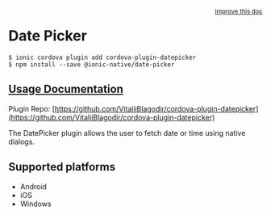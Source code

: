 <a style="float:right;font-size:12px;" href="http://github.com/ionic-team/ionic-native/edit/master/src/@ionic-native/plugins/date-picker/index.ts#L119">
  Improve this doc
</a>

# Date Picker

```
$ ionic cordova plugin add cordova-plugin-datepicker
$ npm install --save @ionic-native/date-picker
```

## [Usage Documentation](https://ionicframework.com/docs/native/date-picker/)

Plugin Repo: [https://github.com/VitaliiBlagodir/cordova-plugin-datepicker](https://github.com/VitaliiBlagodir/cordova-plugin-datepicker)

The DatePicker plugin allows the user to fetch date or time using native dialogs.

## Supported platforms
- Android
- iOS
- Windows



